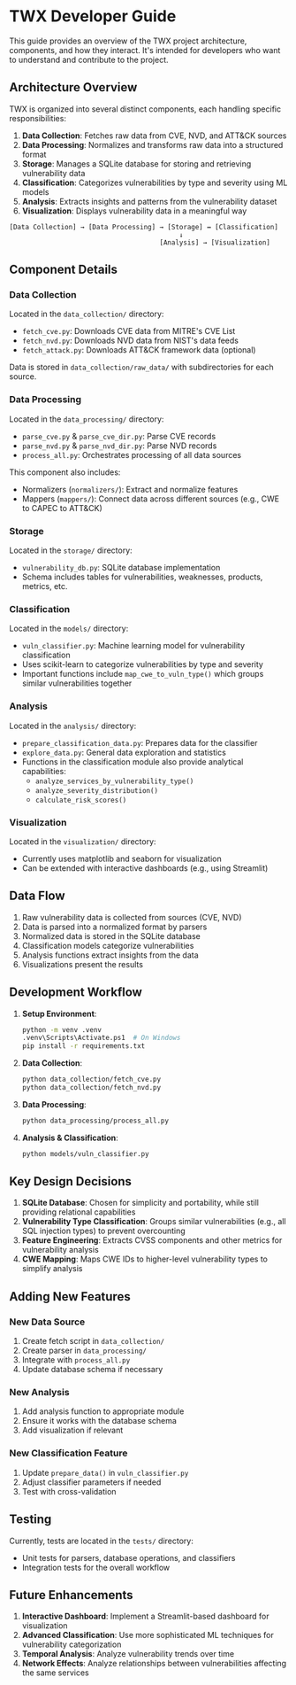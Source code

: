 # TWX Developer Guide

This guide provides an overview of the TWX project architecture, components, and how they interact. It's intended for developers who want to understand and contribute to the project.

## Architecture Overview

TWX is organized into several distinct components, each handling specific responsibilities:

1. **Data Collection**: Fetches raw data from CVE, NVD, and ATT&CK sources
2. **Data Processing**: Normalizes and transforms raw data into a structured format
3. **Storage**: Manages a SQLite database for storing and retrieving vulnerability data
4. **Classification**: Categorizes vulnerabilities by type and severity using ML models
5. **Analysis**: Extracts insights and patterns from the vulnerability dataset
6. **Visualization**: Displays vulnerability data in a meaningful way

```
[Data Collection] → [Data Processing] → [Storage] ↔ [Classification]
                                           ↓
                                      [Analysis] → [Visualization]
```

## Component Details

### Data Collection

Located in the `data_collection/` directory:

- `fetch_cve.py`: Downloads CVE data from MITRE's CVE List
- `fetch_nvd.py`: Downloads NVD data from NIST's data feeds
- `fetch_attack.py`: Downloads ATT&CK framework data (optional)

Data is stored in `data_collection/raw_data/` with subdirectories for each source.

### Data Processing

Located in the `data_processing/` directory:

- `parse_cve.py` & `parse_cve_dir.py`: Parse CVE records
- `parse_nvd.py` & `parse_nvd_dir.py`: Parse NVD records
- `process_all.py`: Orchestrates processing of all data sources

This component also includes:
- Normalizers (`normalizers/`): Extract and normalize features
- Mappers (`mappers/`): Connect data across different sources (e.g., CWE to CAPEC to ATT&CK)

### Storage

Located in the `storage/` directory:

- `vulnerability_db.py`: SQLite database implementation
- Schema includes tables for vulnerabilities, weaknesses, products, metrics, etc.

### Classification

Located in the `models/` directory:

- `vuln_classifier.py`: Machine learning model for vulnerability classification
- Uses scikit-learn to categorize vulnerabilities by type and severity
- Important functions include `map_cwe_to_vuln_type()` which groups similar vulnerabilities together

### Analysis

Located in the `analysis/` directory:

- `prepare_classification_data.py`: Prepares data for the classifier
- `explore_data.py`: General data exploration and statistics
- Functions in the classification module also provide analytical capabilities:
  - `analyze_services_by_vulnerability_type()`
  - `analyze_severity_distribution()`
  - `calculate_risk_scores()`

### Visualization

Located in the `visualization/` directory:

- Currently uses matplotlib and seaborn for visualization
- Can be extended with interactive dashboards (e.g., using Streamlit)

## Data Flow

1. Raw vulnerability data is collected from sources (CVE, NVD)
2. Data is parsed into a normalized format by parsers
3. Normalized data is stored in the SQLite database
4. Classification models categorize vulnerabilities
5. Analysis functions extract insights from the data
6. Visualizations present the results

## Development Workflow

1. **Setup Environment**:
   ```bash
   python -m venv .venv
   .venv\Scripts\Activate.ps1  # On Windows
   pip install -r requirements.txt
   ```

2. **Data Collection**:
   ```bash
   python data_collection/fetch_cve.py
   python data_collection/fetch_nvd.py
   ```

3. **Data Processing**:
   ```bash
   python data_processing/process_all.py
   ```

4. **Analysis & Classification**:
   ```bash
   python models/vuln_classifier.py
   ```

## Key Design Decisions

1. **SQLite Database**: Chosen for simplicity and portability, while still providing relational capabilities
2. **Vulnerability Type Classification**: Groups similar vulnerabilities (e.g., all SQL injection types) to prevent overcounting
3. **Feature Engineering**: Extracts CVSS components and other metrics for vulnerability analysis
4. **CWE Mapping**: Maps CWE IDs to higher-level vulnerability types to simplify analysis

## Adding New Features

### New Data Source
1. Create fetch script in `data_collection/`
2. Create parser in `data_processing/`
3. Integrate with `process_all.py`
4. Update database schema if necessary

### New Analysis
1. Add analysis function to appropriate module
2. Ensure it works with the database schema
3. Add visualization if relevant

### New Classification Feature
1. Update `prepare_data()` in `vuln_classifier.py`
2. Adjust classifier parameters if needed
3. Test with cross-validation

## Testing

Currently, tests are located in the `tests/` directory:

- Unit tests for parsers, database operations, and classifiers
- Integration tests for the overall workflow

## Future Enhancements

1. **Interactive Dashboard**: Implement a Streamlit-based dashboard for visualization
2. **Advanced Classification**: Use more sophisticated ML techniques for vulnerability categorization
3. **Temporal Analysis**: Analyze vulnerability trends over time
4. **Network Effects**: Analyze relationships between vulnerabilities affecting the same services
